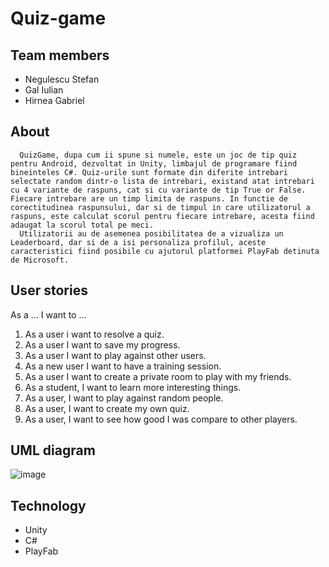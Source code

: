 # Quiz-game

## Team members

- Negulescu Stefan
- Gal Iulian
- Hirnea Gabriel

## About

      QuizGame, dupa cum ii spune si numele, este un joc de tip quiz pentru Android, dezvoltat in Unity, limbajul de programare fiind bineinteles C#. Quiz-urile sunt formate din diferite intrebari selectate random dintr-o lista de intrebari, existand atat intrebari cu 4 variante de raspuns, cat si cu variante de tip True or False. Fiecare intrebare are un timp limita de raspuns. In functie de corectitudinea raspunsului, dar si de timpul in care utilizatorul a raspuns, este calculat scorul pentru fiecare intrebare, acesta fiind adaugat la scorul total pe meci.
      Utilizatorii au de asemenea posibilitatea de a vizualiza un Leaderboard, dar si de a isi personaliza profilul, aceste caracteristici fiind posibile cu ajutorul platformei PlayFab detinuta de Microsoft.

## User stories

As a ... I want to ...

1. As a user i want to resolve a quiz.
2. As a user I want to save my progress.
3. As a user I want to play against other users.
4. As a new user I want to have a training session.
5. As a user I want to create a private room to play with my friends.
6. As a student, I want to learn more interesting things.
7. As a user, I want to play against random people.
8. As a user, I want to create my own quiz.
9. As a user, I want to see how good I was compare to other players.

## UML diagram
![image](https://user-images.githubusercontent.com/61587939/121929865-5c046d00-cd4a-11eb-9e55-bf74a09fa73f.png)

## Technology
- Unity
- C#
- PlayFab

